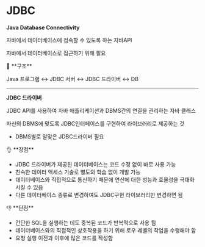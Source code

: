 # JDBC



**Java Database Connectivity**

자바에서 데이터베이스에 접속할 수 있도록 하는 자바API

자바에서 데이터베이스로 접근하기 위해 필요

<aside>
👾 **구조**

Java 프로그램 ↔ JDBC 서버 ↔ JDBC 드라이버 ↔ DB

---

**JDBC 드라이버**

JDBC API를 사용하여 자바 애플리케이션과 DBMS간의 연결을 관리하는 자바 클래스

자신의 DBMS에 맞도록 JDBC인터페이스를 구현하여 라이브러리로 제공하는 것

- DBMS별로 알맞은 JDBC드라이버 필요
</aside>

<aside>
👌 **장점**

- JDBC 드라이버가 제공된 데이터베이스는 코드 수정 없이 바로 사용 가능
- 친숙한 데이터 액세스 기술로 별도의 학습 없이 개발 가능
- 데이터베이스와 직접적으로 통신하기 때문에 연산에 대한 성능과 효율성을 극대화 시킬 수 있음
- 다른 데이터베이스 종류로 변경하여도 JDBC구현 라이브러리만 변경하면 됨
</aside>

<aside>
👎 **단점**

- 간단한 SQL을 실행하는 데도 중복된 코드가 반복적으로 사용 됨
- 데이터베이스와의 직접적인 상호작용을 하기 위해 로우 레벨의 작업을 수행해야 함
- 요청 실행 이전과 이후에 많은 코드를 작성함
</aside>
